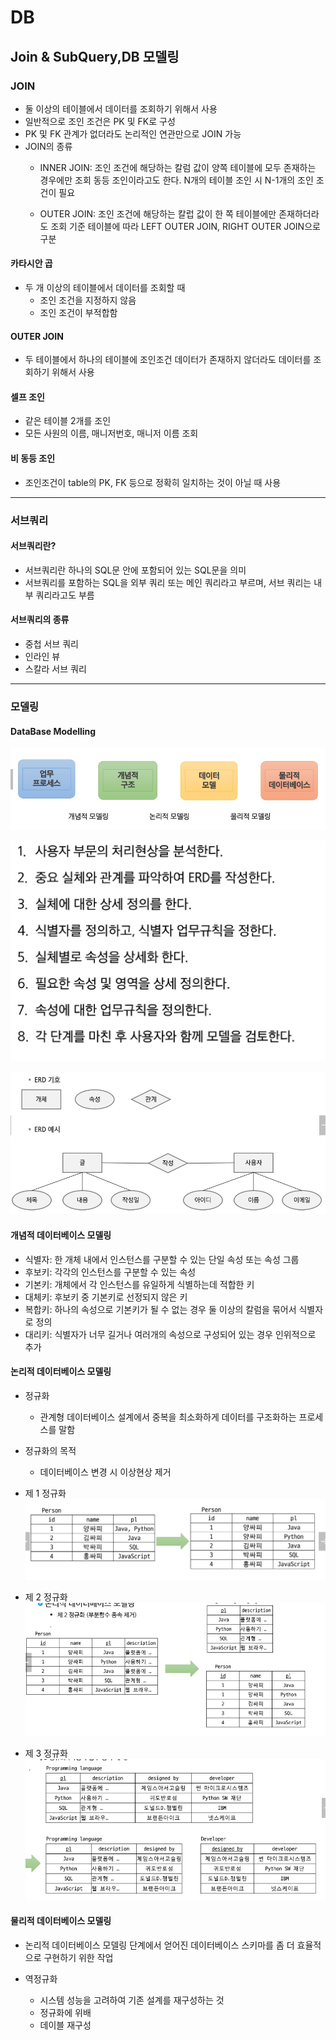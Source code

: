 # DB
## Join & SubQuery,DB 모델링

### JOIN
- 둘 이상의 테이블에서 데이터를 조회하기 위해서 사용
- 일반적으로 조인 조건은 PK 및 FK로 구성
- PK 및 FK 관계가 없더라도 논리적인 연관만으로 JOIN 가능
- JOIN의 종류
    - INNER JOIN: 조인 조건에 해당하는 칼럼 값이 양쪽 테이블에 모두 존재하는 경우에만 조회
    동등 조인이라고도 한다. N개의 테이블 조인 시 N-1개의 조인 조건이 필요

    - OUTER JOIN: 조인 조건에 해당하는 칼럽 값이 한 쪽 테이블에만 존재하더라도 조회 기준 테이블에 따라 LEFT OUTER JOIN, RIGHT OUTER JOIN으로 구분

#### 카타시안 곱
- 두 개 이상의 테이블에서 데이터를 조회할 때
    - 조인 조건을 지정하지 않음
    - 조인 조건이 부적합함

#### OUTER JOIN
- 두 테이블에서 하나의 테이블에 조인조건 데이터가 존재하지 않더라도 데이터를 조회하기 위해서 사용

#### 셀프 조인
- 같은 테이블 2개를 조인
- 모든 사원의 이름, 매니저번호, 매니저 이름 조회

#### 비 동등 조인
- 조인조건이 table의 PK, FK 등으로 정확히 일치하는 것이 아닐 때 사용

---

### 서브쿼리
#### 서브쿼리란?
- 서브쿼리란 하나의 SQL문 안에 포함되어 있는 SQL문을 의미
- 서브쿼리를 포함하는 SQL을 외부 쿼리 또는 메인 쿼리라고 부르며, 서브 쿼리는 내부 쿼리라고도 부름

#### 서브쿼리의 종류
- 중첩 서브 쿼리
- 인라인 뷰
- 스칼라 서브 쿼리

---

### 모델링
#### DataBase Modelling
![alt text](image.png)

![alt text](image-1.png)

![alt text](image-2.png)

#### 개념적 데이터베이스 모델링
- 식별자: 한 개체 내에서 인스턴스를 구분할 수 있는 단일 속성 또는 속성 그룹
- 후보키: 각각의 인스턴스를 구분할 수 있는 속성
- 기본키: 개체에서 각 인스턴스를 유일하게 식별하는데 적합한 키
- 대체키: 후보키 중 기본키로 선정되지 않은 키
- 복합키: 하나의 속성으로 기본키가 될 수 없는 경우 둘 이상의 칼럼을 묶어서 식별자로 정의
- 대리키: 식별자가 너무 길거나 여러개의 속성으로 구성되어 있는 경우 인위적으로 추가

#### 논리적 데이터베이스 모델링
- 정규화
    - 관계형 데이터베이스 설계에서 중복을 최소화하게 데이터를 구조화하는 프로세스를 말함

- 정규화의 목적
    - 데이터베이스 변경 시 이상현상 제거

- 제 1 정규화
![alt text](image-3.png)

- 제 2 정규화
![alt text](image-4.png)

- 제 3 정규화
![alt text](image-5.png)

#### 물리적 데이터베이스 모델링
- 논리적 데이터베이스 모델링 단계에서 얻어진 데이터베이스 스키마를 좀 더 효율적으로 구현하기 위한 작업

- 역정규화
    - 시스템 성능을 고려하여 기존 설계를 재구성하는 것
    - 정규화에 위배
    - 데이블 재구성
